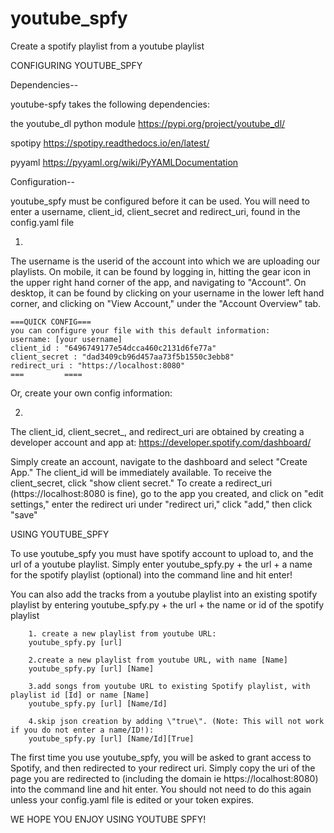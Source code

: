 # youtube_spfy
Create a spotify playlist from a youtube playlist

CONFIGURING YOUTUBE_SPFY

Dependencies-- 

youtube-spfy takes the following dependencies:

the youtube_dl python module
https://pypi.org/project/youtube_dl/

spotipy
https://spotipy.readthedocs.io/en/latest/

pyyaml
https://pyyaml.org/wiki/PyYAMLDocumentation

Configuration--

youtube_spfy must be configured before it can be used. You will need to enter a username, client_id, client_secret and redirect_uri, found in the config.yaml file

1.
The username is the userid of the account into which we are uploading our playlists. On mobile, it can be found by logging in, hitting the gear icon in the upper right hand corner of the app, and navigating to "Account". On desktop, it can be found by clicking on your username in the lower left hand corner, and clicking on "View Account," under the "Account Overview" tab.
```
===QUICK CONFIG===
you can configure your file with this default information:
username: [your username]
client_id : "6496749177e54dcca460c2131d6fe77a"
client_secret : "dad3409cb96d457aa73f5b1550c3ebb8"
redirect_uri : "https://localhost:8080"
===         ====
```
Or, create your own config information:

2.
The client_id, client_secret_, and redirect_uri are obtained by creating a developer account  and app at:
https://developer.spotify.com/dashboard/

Simply create an account, navigate to the dashboard and select "Create App." The client_id will be immediately available. To receive the client_secret, click "show client secret." To create a redirect_uri (https://localhost:8080 is fine), go to the app you created, and click on "edit settings," enter the redirect uri under "redirect uri," click "add," then click "save"

USING YOUTUBE_SPFY

To use youtube_spfy you must have spotify account to upload to, and the url of a youtube playlist. Simply enter youtube_spfy.py + the url + a name for the spotify playlist (optional) into the command line and hit enter!

You can also add the tracks from a youtube playlist into an existing spotify playlist by entering youtube_spfy.py + the url + the name or id of the spotify playlist

		1. create a new playlist from youtube URL:
		youtube_spfy.py [url]

		2.create a new playlist from youtube URL, with name [Name]
		youtube_spfy.py [url] [Name]

		3.add songs from youtube URL to existing Spotify playlist, with playlist id [Id] or name [Name]
		youtube_spfy.py [url] [Name/Id]

		4.skip json creation by adding \"true\". (Note: This will not work if you do not enter a name/ID!):
		youtube_spfy.py [url] [Name/Id][True]
    
The first time you use youtube_spfy, you will be asked to grant access to Spotify, and then redirected to your redirect uri. Simply copy the uri of the page you are redirected to (including the domain ie https://localhost:8080) into the command line and hit enter. You should not need to do this again unless your config.yaml file is edited or your token expires.

WE HOPE YOU ENJOY USING YOUTUBE SPFY!
